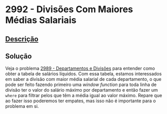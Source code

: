# 2992 - Divisões Com Maiores Médias Salariais

## [Descrição](https://www.beecrowd.com.br/judge/pt/problems/view/2992)

## Solução

Veja o problema [2989 - Departamentos e Divisões](../2989/README.md) para entender como obter a tabela de salários líquidos. Com essa tabela, estamos interessados em saber a divisão com maior média salarial de cada departamento, o que pode ser feito fazendo primeiro uma _window function_ para toda linha de divisão ter o valor do salário máximo por departamento e então fazer um `where` para filtrar pelos que têm a média igual ao valor máximo. Repare que ao fazer isso poderemos ter empates, mas isso não é importante para o problema em si.